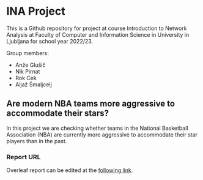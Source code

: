 # INA Project

This is a Github repository for project at course Introduction to Network Analysis at Faculty of Computer and Information Science in University in Ljubljana
for school year 2022/23.

Group members:
- Anže Glušič
- Nik Pirnat
- Rok Cek
- Aljaž Šmaljcelj

## Are modern NBA teams more aggressive to accommodate their stars?

In this project we are checking whether teams in the National Basketball Association (NBA) are currently more aggressive
to accommodate their star players than in the past.

### Report URL

Overleaf report can be edited at the [following link](https://www.overleaf.com/project/646a4fcebee640b35a743bcc).